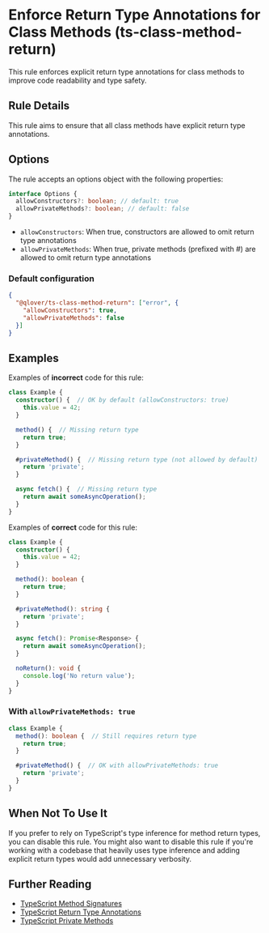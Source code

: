 # Enforce Return Type Annotations for Class Methods (ts-class-method-return)

This rule enforces explicit return type annotations for class methods to improve code readability and type safety.

## Rule Details

This rule aims to ensure that all class methods have explicit return type annotations.

## Options

The rule accepts an options object with the following properties:

```ts
interface Options {
  allowConstructors?: boolean; // default: true
  allowPrivateMethods?: boolean; // default: false
}
```

- `allowConstructors`: When true, constructors are allowed to omit return type annotations
- `allowPrivateMethods`: When true, private methods (prefixed with #) are allowed to omit return type annotations

### Default configuration

```json
{
  "@qlover/ts-class-method-return": ["error", {
    "allowConstructors": true,
    "allowPrivateMethods": false
  }]
}
```

## Examples

Examples of **incorrect** code for this rule:

```ts
class Example {
  constructor() {  // OK by default (allowConstructors: true)
    this.value = 42;
  }

  method() {  // Missing return type
    return true;
  }

  #privateMethod() {  // Missing return type (not allowed by default)
    return 'private';
  }

  async fetch() {  // Missing return type
    return await someAsyncOperation();
  }
}
```

Examples of **correct** code for this rule:

```ts
class Example {
  constructor() {
    this.value = 42;
  }

  method(): boolean {
    return true;
  }

  #privateMethod(): string {
    return 'private';
  }

  async fetch(): Promise<Response> {
    return await someAsyncOperation();
  }

  noReturn(): void {
    console.log('No return value');
  }
}
```

### With `allowPrivateMethods: true`

```ts
class Example {
  method(): boolean {  // Still requires return type
    return true;
  }

  #privateMethod() {  // OK with allowPrivateMethods: true
    return 'private';
  }
}
```

## When Not To Use It

If you prefer to rely on TypeScript's type inference for method return types, you can disable this rule. You might also want to disable this rule if you're working with a codebase that heavily uses type inference and adding explicit return types would add unnecessary verbosity.

## Further Reading

- [TypeScript Method Signatures](https://www.typescriptlang.org/docs/handbook/2/classes.html#methods)
- [TypeScript Return Type Annotations](https://www.typescriptlang.org/docs/handbook/2/everyday-types.html#return-type-annotations)
- [TypeScript Private Methods](https://www.typescriptlang.org/docs/handbook/2/classes.html#private-methods) 